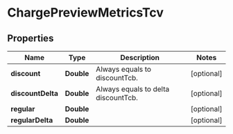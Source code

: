 

# ChargePreviewMetricsTcv


## Properties

| Name | Type | Description | Notes |
|------------ | ------------- | ------------- | -------------|
|**discount** | **Double** | Always equals to discountTcb. |  [optional] |
|**discountDelta** | **Double** | Always equals to delta discountTcb. |  [optional] |
|**regular** | **Double** |  |  [optional] |
|**regularDelta** | **Double** |  |  [optional] |



